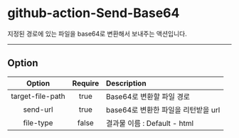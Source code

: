 # github-action-Send-Base64

지정된 경로에 있는 파일을 base64로 변환해서 보내주는 액션입니다.

---

## Option

|      Option      | Require | Description                         |
| :--------------: | :-----: | :---------------------------------- |
| target-file-path |  true   | Base64로 변환할 파일 경로           |
|     send-url     |  true   | base64로 변환한 파일을 리턴받을 url |
|    file-type     |  false  | 결과물 이름 : Default - html        |
